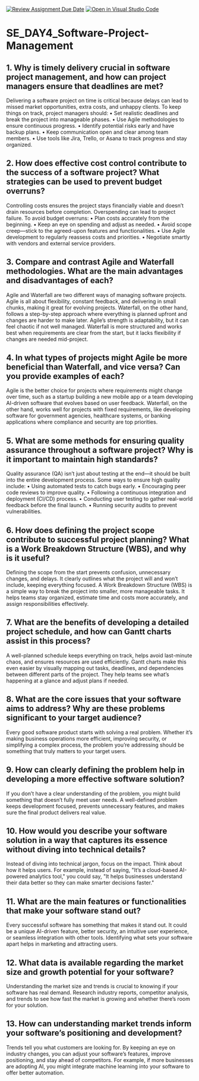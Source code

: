 [![Review Assignment Due Date](https://classroom.github.com/assets/deadline-readme-button-22041afd0340ce965d47ae6ef1cefeee28c7c493a6346c4f15d667ab976d596c.svg)](https://classroom.github.com/a/9pw6JKcu)
[![Open in Visual Studio Code](https://classroom.github.com/assets/open-in-vscode-2e0aaae1b6195c2367325f4f02e2d04e9abb55f0b24a779b69b11b9e10269abc.svg)](https://classroom.github.com/online_ide?assignment_repo_id=18417734&assignment_repo_type=AssignmentRepo)
# SE_DAY4_Software-Project-Management
## 1. Why is timely delivery crucial in software project management, and how can project managers ensure that deadlines are met?
Delivering a software project on time is critical because delays can lead to missed market opportunities, extra costs, and unhappy clients. To keep things on track, project managers should:
•	Set realistic deadlines and break the project into manageable phases.
•	Use Agile methodologies to ensure continuous progress.
•	Identify potential risks early and have backup plans.
•	Keep communication open and clear among team members.
•	Use tools like Jira, Trello, or Asana to track progress and stay organized.

## 2. How does effective cost control contribute to the success of a software project? What strategies can be used to prevent budget overruns?
Controlling costs ensures the project stays financially viable and doesn’t drain resources before completion. Overspending can lead to project failure. To avoid budget overruns:
•	Plan costs accurately from the beginning.
•	Keep an eye on spending and adjust as needed.
•	Avoid scope creep—stick to the agreed-upon features and functionalities.
•	Use Agile development to regularly reassess costs and priorities.
•	Negotiate smartly with vendors and external service providers.

## 3. Compare and contrast Agile and Waterfall methodologies. What are the main advantages and disadvantages of each?
Agile and Waterfall are two different ways of managing software projects. Agile is all about flexibility, constant feedback, and delivering in small chunks, making it great for evolving projects. Waterfall, on the other hand, follows a step-by-step approach where everything is planned upfront and changes are harder to make later.
Agile’s strength is adaptability, but it can feel chaotic if not well managed. Waterfall is more structured and works best when requirements are clear from the start, but it lacks flexibility if changes are needed mid-project.

## 4. In what types of projects might Agile be more beneficial than Waterfall, and vice versa? Can you provide examples of each?
Agile is the better choice for projects where requirements might change over time, such as a startup building a new mobile app or a team developing AI-driven software that evolves based on user feedback.
Waterfall, on the other hand, works well for projects with fixed requirements, like developing software for government agencies, healthcare systems, or banking applications where compliance and security are top priorities.

## 5. What are some methods for ensuring quality assurance throughout a software project? Why is it important to maintain high standards?
Quality assurance (QA) isn’t just about testing at the end—it should be built into the entire development process. Some ways to ensure high quality include:
•	Using automated tests to catch bugs early.
•	Encouraging peer code reviews to improve quality.
•	Following a continuous integration and deployment (CI/CD) process.
•	Conducting user testing to gather real-world feedback before the final launch.
•	Running security audits to prevent vulnerabilities.

## 6. How does defining the project scope contribute to successful project planning? What is a Work Breakdown Structure (WBS), and why is it useful?
Defining the scope from the start prevents confusion, unnecessary changes, and delays. It clearly outlines what the project will and won’t include, keeping everything focused.
A Work Breakdown Structure (WBS) is a simple way to break the project into smaller, more manageable tasks. It helps teams stay organized, estimate time and costs more accurately, and assign responsibilities effectively.

## 7. What are the benefits of developing a detailed project schedule, and how can Gantt charts assist in this process?
A well-planned schedule keeps everything on track, helps avoid last-minute chaos, and ensures resources are used efficiently. Gantt charts make this even easier by visually mapping out tasks, deadlines, and dependencies between different parts of the project. They help teams see what’s happening at a glance and adjust plans if needed.

## 8. What are the core issues that your software aims to address? Why are these problems significant to your target audience?
Every good software product starts with solving a real problem. Whether it’s making business operations more efficient, improving security, or simplifying a complex process, the problem you’re addressing should be something that truly matters to your target users.

## 9. How can clearly defining the problem help in developing a more effective software solution?
If you don’t have a clear understanding of the problem, you might build something that doesn’t fully meet user needs. A well-defined problem keeps development focused, prevents unnecessary features, and makes sure the final product delivers real value.
## 10. How would you describe your software solution in a way that captures its essence without diving into technical details?
Instead of diving into technical jargon, focus on the impact. Think about how it helps users. For example, instead of saying, "It’s a cloud-based AI-powered analytics tool," you could say, "It helps businesses understand their data better so they can make smarter decisions faster."
## 11. What are the main features or functionalities that make your software stand out?
Every successful software has something that makes it stand out. It could be a unique AI-driven feature, better security, an intuitive user experience, or seamless integration with other tools. Identifying what sets your software apart helps in marketing and attracting users.

## 12. What data is available regarding the market size and growth potential for your software?
Understanding the market size and trends is crucial to knowing if your software has real demand. Research industry reports, competitor analysis, and trends to see how fast the market is growing and whether there’s room for your solution.

## 13. How can understanding market trends inform your software’s positioning and development?

Trends tell you what customers are looking for. By keeping an eye on industry changes, you can adjust your software’s features, improve positioning, and stay ahead of competitors. For example, if more businesses are adopting AI, you might integrate machine learning into your software to offer better automation.
